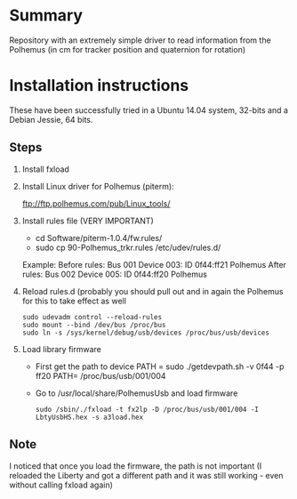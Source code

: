 Summary
=======
Repository with an extremely simple driver to read information from 
the Polhemus (in cm for tracker position and quaternion for rotation)

Installation instructions
==========================
These have been successfully tried in a Ubuntu 14.04 system, 32-bits and a Debian Jessie, 64 bits.

Steps
------
1. Install fxload

2. Install Linux driver for Polhemus (piterm):

   ftp://ftp.polhemus.com/pub/Linux_tools/

3. Install rules file (VERY IMPORTANT)
   * cd Software/piterm-1.0.4/fw.rules/
   * sudo cp 90-Polhemus_trkr.rules /etc/udev/rules.d/

   Example: 
   Before rules: Bus 001 Device 003: ID 0f44:ff21 Polhemus
   After rules: Bus 002 Device 005: ID 0f44:ff20 Polhemus

4. Reload rules.d (probably you should pull out and in again the Polhemus for this to take effect as well
   
   ```
   sudo udevadm control --reload-rules
   sudo mount --bind /dev/bus /proc/bus
   sudo ln -s /sys/kernel/debug/usb/devices /proc/bus/usb/devices
   ```


5. Load library firmware
   * First get the path to device
     PATH = sudo ./getdevpath.sh -v 0f44 -p ff20
     PATH= /proc/bus/usb/001/004

   * Go to /usr/local/share/PolhemusUsb and load firmware
     ```
     sudo /sbin/./fxload -t fx2lp -D /proc/bus/usb/001/004 -I LbtyUsbHS.hex -s a3load.hex 
     ```
Note
----
 I noticed that once you load the firmware, the path is not important
(I reloaded the Liberty and got a different path and it was still working - even without calling fxload again)
